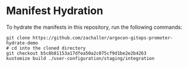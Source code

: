 # Manifest Hydration

To hydrate the manifests in this repository, run the following commands:

```shell
git clone https://github.com/zachaller/argocon-gitops-promoter-hydrate-demo
# cd into the cloned directory
git checkout b5c8b81153a17dfea50a2c075cf9d1be2e2b4263
kustomize build ./user-configuration/staging/integration
```
